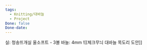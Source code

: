 ```yaml
---
tags:
  - Knitting/대바늘
  - Project
Done: false
Done-date:
---
```

실: 청송뜨개실 울소프트 - 3볼
바늘: 4mm
![[체크무늬 대바늘 목도리 도안]]

